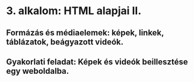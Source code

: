 # 3. alkalom: HTML alapjai II.

## Formázás és médiaelemek: képek, linkek, táblázatok, beágyazott videók.
## Gyakorlati feladat: Képek és videók beillesztése egy weboldalba.